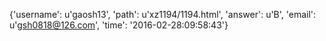 {'username': u'gaosh13', 'path': u'xz1194/1194.html', 'answer': u'B', 'email': u'gsh0818@126.com', 'time': '2016-02-28:09:58:43'}